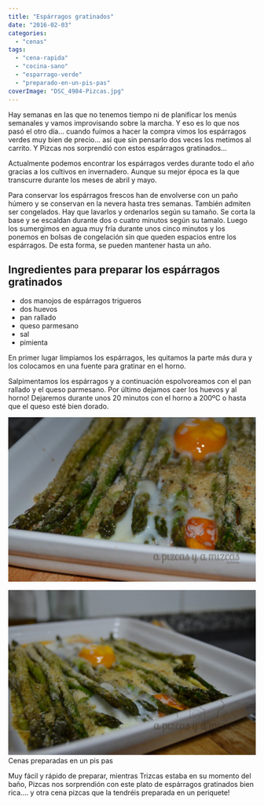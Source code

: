 ```yaml
---
title: "Espárragos gratinados"
date: "2016-02-03"
categories:
  - "cenas"
tags:
  - "cena-rapida"
  - "cocina-sano"
  - "esparrago-verde"
  - "preparado-en-un-pis-pas"
coverImage: "DSC_4984-Pizcas.jpg"
---
```


Hay semanas en las que no tenemos tiempo ni de planificar los menús semanales y vamos improvisando sobre la marcha. Y eso es lo que nos pasó el otro día... cuando fuímos a hacer la compra vimos los espárragos verdes muy bien de precio... así que sin pensarlo dos veces los metimos al carrito. Y Pizcas nos sorprendió con estos espárragos gratinados...

Actualmente podemos encontrar los espárragos verdes durante todo el año gracias a los cultivos en invernadero. Aunque su mejor época es la que transcurre durante los meses de abril y mayo.

Para conservar los espárragos frescos han de envolverse con un paño húmero y se conservan en la nevera hasta tres semanas. También admiten ser congelados. Hay que lavarlos y ordenarlos según su tamaño. Se corta la base y se escaldan durante dos o cuatro minutos según su tamalo. Luego los sumergimos en agua muy fría durante unos cinco minutos y los ponemos en bolsas de congelación sin que queden espacios entre los espárragos. De esta forma, se pueden mantener hasta un año.

## Ingredientes para preparar los espárragos gratinados

- dos manojos de espárragos trigueros
- dos huevos
- pan rallado
- queso parmesano
- sal
- pimienta

En primer lugar limpiamos los espárragos, les quitamos la parte más dura y los colocamos en una fuente para gratinar en el horno.

Salpimentamos los espárragos y a continuación espolvoreamos con el pan rallado y el queso parmesano. Por último dejamos caer los huevos y al horno! Dejaremos durante unos 20 minutos con el horno a 200ºC o hasta que el queso esté bien dorado.

![espárragos gratinados](images/DSC_4984-Pizcas-1024x681.jpg)

![Cenas preparadas en un pis pas](images/DSC_4974-Pizcas-1024x681.jpg) Cenas preparadas en un pis pas

Muy fácil y rápido de preparar, mientras Trizcas estaba en su momento del baño, Pizcas nos sorprendión con este plato de espárragos gratinados bien rica.... y otra cena pizcas que la tendréis preparada en un periquete!
